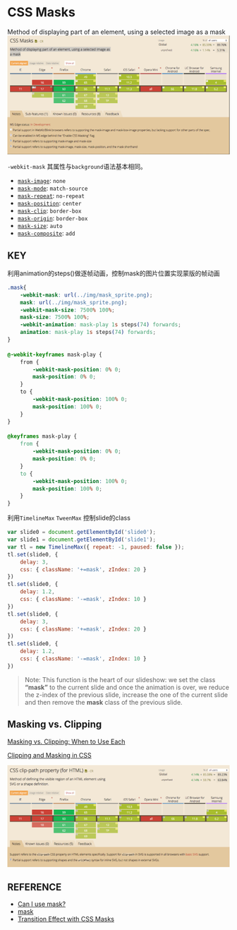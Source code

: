 # CSS Masks
Method of displaying part of an element, using a selected image as a mask
![caniusemask](https://github.com/Sanchez3/MyProject/blob/master/TMD/caniusemask.png)

`-webkit-mask` 其属性与`background`语法基本相同。

- [`mask-image`](https://developer.mozilla.org/en-US/docs/Web/CSS/mask-image): `none`
- [`mask-mode`](https://developer.mozilla.org/en-US/docs/Web/CSS/mask-mode): `match-source`
- [`mask-repeat`](https://developer.mozilla.org/en-US/docs/Web/CSS/mask-repeat): `no-repeat`
- [`mask-position`](https://developer.mozilla.org/en-US/docs/Web/CSS/mask-position): `center`
- [`mask-clip`](https://developer.mozilla.org/en-US/docs/Web/CSS/mask-clip): `border-box`
- [`mask-origin`](https://developer.mozilla.org/en-US/docs/Web/CSS/mask-origin): `border-box`
- [`mask-size`](https://developer.mozilla.org/en-US/docs/Web/CSS/mask-size): `auto`
- [`mask-composite`](https://developer.mozilla.org/en-US/docs/Web/CSS/mask-composite): `add`



## KEY

利用animation的steps()做逐帧动画，控制mask的图片位置实现蒙版的帧动画

```css
.mask{
  	-webkit-mask: url(../img/mask_sprite.png);
	mask: url(../img/mask_sprite.png);
	-webkit-mask-size: 7500% 100%;
	mask-size: 7500% 100%;
	-webkit-animation: mask-play 1s steps(74) forwards;
	animation: mask-play 1s steps(74) forwards;
}

@-webkit-keyframes mask-play {
    from {
        -webkit-mask-position: 0% 0;
        mask-position: 0% 0;
    }
    to {
        -webkit-mask-position: 100% 0;
        mask-position: 100% 0;
    }
}

@keyframes mask-play {
    from {
        -webkit-mask-position: 0% 0;
        mask-position: 0% 0;
    }
    to {
        -webkit-mask-position: 100% 0;
        mask-position: 100% 0;
    }
}
```
利用`TimelineMax` `TweenMax` 控制slide的class

```javascript
var slide0 = document.getElementById('slide0');
var slide1 = document.getElementById('slide1');
var tl = new TimelineMax({ repeat: -1, paused: false });
tl.set(slide0, {
    delay: 3,
    css: { className: '+=mask', zIndex: 20 }
})
tl.set(slide0, {
    delay: 1.2,
    css: { className: '-=mask', zIndex: 10 }
})
tl.set(slide0, {
    delay: 3,
    css: { className: '+=mask', zIndex: 20 }
})
tl.set(slide0, {
    delay: 1.2,
    css: { className: '-=mask', zIndex: 10 }
})
```


> Note: This function is the heart of our slideshow: we set the class **“mask”** to the current slide and once the animation is over, we reduce the z-index of the previous slide, increase the one of the current slide and then remove the **mask** class of the previous slide.



## Masking vs. Clipping

[Masking vs. Clipping: When to Use Each](https://css-tricks.com/masking-vs-clipping-use/)

[Clipping and Masking in CSS](https://css-tricks.com/clipping-masking-css/)

![caniuseclip](https://github.com/Sanchez3/MyProject/blob/master/TMD/caniuseclip.png)



## REFERENCE

- [Can I use mask?](https://caniuse.com/#search=mask)
- [mask](https://developer.mozilla.org/en-US/docs/Web/CSS/mask)
- [Transition Effect with CSS Masks](https://tympanus.net/codrops/2016/09/29/transition-effect-with-css-masks/)